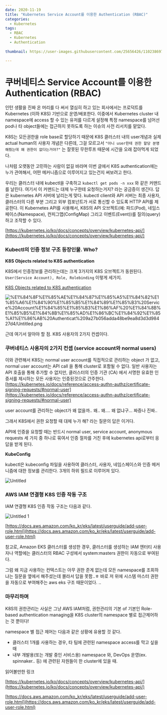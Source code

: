 ```yaml
---
date: 2020-11-19
title: "Kubernetes Service Account를 이용한 Authentication (RBAC)"
categories: 
  - Kubernetes
tags:
  - RBAC
  - Kubernetes
  - Authentication
  
thumbnail: https://user-images.githubusercontent.com/25656426/110238697-67474000-7f86-11eb-9f1b-e7a330e50876.png

---
```


# 쿠버네티스 Service Account를 이용한 Authentication (RBAC)

인턴 생활을 진짜 온 머리를 다 써서 열심히 하고 있는 회사에서는 프로덕트를 Kubernetes (이하 K8S) 기반으로 운영/배포한다. 이중에서 Kubernetes cluster 내 namespace에 access 할 수 있는 유저를 다르게 설정해 특정 namespace를 넘어선 pod나 타 object들에는 접근하지 못하도록 하는 이슈의 사전 리서치를 맡았다.   

K8S는 모든권한을 role base로 할당하기 때문에 K8S 클러스터 내의 user개념과 실제 actual human의 사용자 개념은 다른데, 그걸 모르고서 `"아니 user한테 권한 할당 분명 해줬는데 왜 권한이 없다는거야?"` 는 잘못된 무한루프 때문에 시간을 오래 잡아먹게 되었다.

나처럼 오랫동안 고민하는 사람이 없길 바라며 이번 글에서 K8S authentication에는 누가 관여해서, 어떤 메커니즘으로 이루어지고 있는건지 써보려고 한다. 

우리는 클러스터 내에 kubectl을 구축하고 `kubectl get pods -n xxx` 와 같은 커맨드를 날린다. 여기서 이 커맨드는 대체 누구한테 요청하는거지? 라는 궁금증이 생긴다. 답은 kubernetes API 서버에 날리는게 맞다. kubectl client와 API 서버는 최종 사용자, 클러스터의 다른 부분 그리고 외부 컴포넌트가 서로 통신할 수 있도록 HTTP API를 제공한다. 이 Kubernetes API를 사용해서, K8S의 API 오브젝트(예: 파드(Pod), 네임스페이스(Namespace), 컨피그맵(ConfigMap) 그리고 이벤트(Event))를 질의(query)하고 조작할 수 있다. 

[https://kubernetes.io/ko/docs/concepts/overview/kubernetes-api/](https://kubernetes.io/ko/docs/concepts/overview/kubernetes-api/)

### Kubectl의 인증 정보 구조 등장인물. Who?

**K8S Objects related to K8S authentication**

K8S에서 인증정보를 관리하는데는 크게 3가지의 K8S 오브젝트가 동원된다. `User(Service Account), Role, Rolebinding` 이렇게 세가지. 

[K8S Objects related to K8S authentication](https://www.notion.so/b0e66c3e3769456b80409e496acdb555)

![%E1%84%8F%E1%85%AE%E1%84%87%E1%85%A5%E1%84%82%E1%85%A6%E1%84%90%E1%85%B5%E1%84%89%E1%85%B3%20Service%20Account%E1%84%85%E1%85%B3%E1%86%AF%20%E1%84%8B%E1%85%B5%E1%84%8B%E1%85%AD%E1%86%BC%E1%84%92%E1%85%A1%E1%86%AB%20Authenticat%209a27b056adda48be9ea8d3d3d98427d4/Untitled.png](%E1%84%8F%E1%85%AE%E1%84%87%E1%85%A5%E1%84%82%E1%85%A6%E1%84%90%E1%85%B5%E1%84%89%E1%85%B3%20Service%20Account%E1%84%85%E1%85%B3%E1%86%AF%20%E1%84%8B%E1%85%B5%E1%84%8B%E1%85%AD%E1%86%BC%E1%84%92%E1%85%A1%E1%86%AB%20Authenticat%209a27b056adda48be9ea8d3d3d98427d4/Untitled.png)

근데 여기서 알아야 할 점. K8S 사용자의 2가지 컨셉이다. 

### **쿠버네티스 사용자의 2가지 컨셉 (service account와 normal users)**

이와 관련해서 K8S는 normal user account를 직접적으로 관리하는 object 가 없고, normal user account는 API call 을 통해 cluster로 포함될 수 없다. 일반 사용자는 API 호출을 통해 추가할 수 없지만, 클러스터의 인증 기관 (CA) 에서 서명한 유효한 인증서를 제시하는 모든 사용자는 인증된것으로 간주한다. [https://kubernetes.io/docs/reference/access-authn-authz/certificate-signing-requests/#normal-user](https://kubernetes.io/docs/reference/access-authn-authz/certificate-signing-requests/#normal-user)

user account를 관리하는 object가 왜 없을까.. 왜.. 왜.... 왜 없냐구... 짜증나 진짜..

그래서 K8S에서 권한 요청할 때 대체 누가 해? 라는 질문의 답은 이거다.

API에 인증을 요청할 때는 반드시 normal user, service account, anonymous requests 세 가지 중 하나로 묶여서 인증 절차를 거친 후에 kubernetes api로부터 응답을 받게 된다. 

**KubeConfig**

kubectl은 kubeconfig 파일을 사용하여 클러스터, 사용자, 네임스페이스와 인증 메커니즘에 대한 정보를 관리한다. 3개의 하위 필드로 이루어져 있다. 

![Untitled](https://user-images.githubusercontent.com/25656426/110238697-67474000-7f86-11eb-9f1b-e7a330e50876.png)

### AWS IAM 연결형 K8S 인증 작동 구조

IAM 연결형 K8S 인증 작동 구조는 다음과 같다.

![Untitled 1](https://user-images.githubusercontent.com/25656426/110238680-4ed72580-7f86-11eb-817e-2c071bd3263b.png)


[https://docs.aws.amazon.com/ko_kr/eks/latest/userguide/add-user-role.html](https://docs.aws.amazon.com/ko_kr/eks/latest/userguide/add-user-role.html) 

참고로, Amazon EKS 클러스터를 생성한 경우, 클러스터를 생성하는 IAM 엔터티 사용자나 역할에는 클러스터의 RBAC 구성에서 system:masters 권한이 자동으로 부여된다. 

그럼 왜 지금 사용하는 컨텍스트는 아무 권한 준게 없는데 모든 namespace를 조회하냐는 질문을 옆에서 해주셨는데 몰라서 답을 못함..ㅎ 바로 저 위에 시스템 마스터 권한을 자동으로 부여해주는 aws eks 구조 때문이었다. ..

### 마무리하며

K8S의 권한관리는 사실은 그냥 AWS IAM처럼, 권한관리의 기본 of 기본인 Role-based authentication managing을 K8S cluster의 namespace 별로 접근제어하는 것 뿐이다!

namespace 별 접근 제어는 다음과 같은 상황에 유용할 것 같다.

- 클러스터 1개를 사용하는 경우, 타 팀에 관련된 namespace access를 막고 싶을 때
- 내부 개발용(또는 개발 중인 서비스용) namespace 와, DevOps 운영(ex. spinnaker.. 등) 에 관련된 자원들이 한 cluster에 있을 때.

읽어볼만한 링크

[https://kubernetes.io/ko/docs/concepts/overview/kubernetes-api/](https://kubernetes.io/ko/docs/concepts/overview/kubernetes-api/)

[https://docs.aws.amazon.com/ko_kr/eks/latest/userguide/add-user-role.html](https://docs.aws.amazon.com/ko_kr/eks/latest/userguide/add-user-role.html)